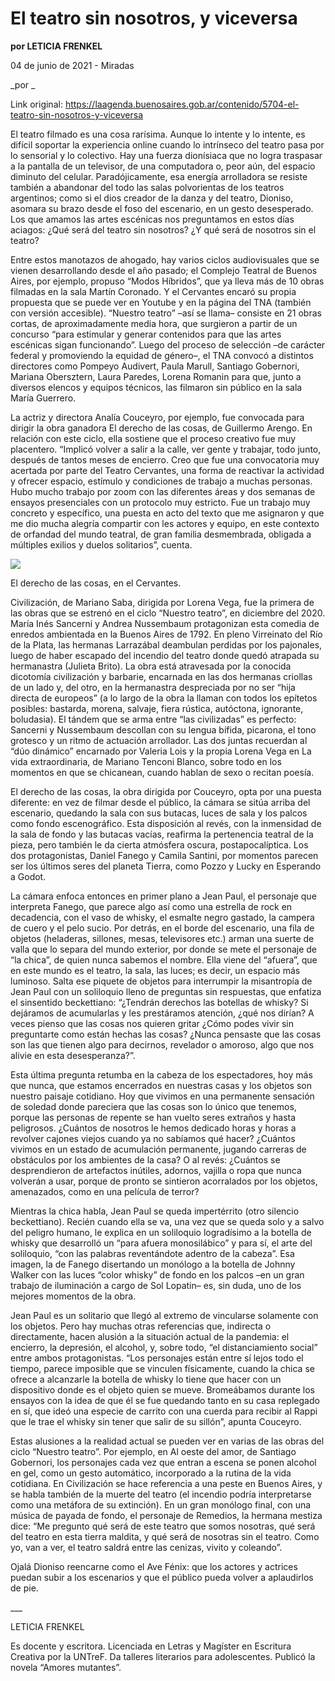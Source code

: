 # El teatro sin nosotros, y viceversa

**por LETICIA FRENKEL**

04 de junio de 2021 - Miradas

_por _

Link original: https://laagenda.buenosaires.gob.ar/contenido/5704-el-teatro-sin-nosotros-y-viceversa



El teatro filmado es una cosa rarísima. Aunque lo intente y lo intente, es difícil soportar la experiencia online cuando lo intrínseco del teatro pasa por lo sensorial y lo colectivo. Hay una fuerza dionísiaca que no logra traspasar a la pantalla de un televisor, de una computadora o, peor aún, del espacio diminuto del celular. Paradójicamente, esa energía arrolladora se resiste también a abandonar del todo las salas polvorientas de los teatros argentinos; como si el dios creador de la danza y del teatro, Dioniso, asomara su brazo desde el foso del escenario, en un gesto desesperado. Los que amamos las artes escénicas nos preguntamos en estos días aciagos: ¿Qué será del teatro sin nosotros? ¿Y qué será de nosotros sin el teatro?




Entre estos manotazos de ahogado, hay varios ciclos audiovisuales que se vienen desarrollando desde el año pasado; el Complejo Teatral de Buenos Aires, por ejemplo, propuso “Modos Híbridos”, que ya lleva más de 10 obras filmadas en la sala Martín Coronado. Y el Cervantes encaró su propia propuesta que se puede ver en Youtube y en la página del TNA (también con versión accesible). “Nuestro teatro” –así se llama– consiste en 21 obras cortas, de aproximadamente media hora, que surgieron a partir de un concurso “para estimular y generar contenidos para que las artes escénicas sigan funcionando”. Luego del proceso de selección –de carácter federal y promoviendo la equidad de género–, el TNA convocó a distintos directores como Pompeyo Audivert, Paula Marull, Santiago Gobernori, Mariana Obersztern, Laura Paredes, Lorena Romanin para que, junto a diversos elencos y equipos técnicos, las filmaron sin público en la sala María Guerrero.




La actriz y directora Analía Couceyro, por ejemplo, fue convocada para dirigir la obra ganadora El derecho de las cosas, de Guillermo Arengo. En relación con este ciclo, ella sostiene que el proceso creativo fue muy placentero. “Implicó volver a salir a la calle, ver gente y trabajar, todo junto, después de tantos meses de encierro. Creo que fue una convocatoria muy acertada por parte del Teatro Cervantes, una forma de reactivar la actividad y ofrecer espacio, estímulo y condiciones de trabajo a muchas personas. Hubo mucho trabajo por zoom con las diferentes áreas y dos semanas de ensayos presenciales con un protocolo muy estricto. Fue un trabajo muy concreto y específico, una puesta en acto del texto que me asignaron y que me dio mucha alegría compartir con les actores y equipo, en este contexto de orfandad del mundo teatral, de gran familia desmembrada, obligada a múltiples exilios y duelos solitarios”, cuenta.




![](https://cdn.flowlikemusic.com/files/images/51982/ef7eedd8-21d5-41d9-921d-5e5f3ab0fca3.jpg)




El derecho de las cosas, en el Cervantes.




Civilización, de Mariano Saba, dirigida por Lorena Vega, fue la primera de las obras que se estrenó en el ciclo “Nuestro teatro”, en diciembre del 2020. María Inés Sancerni y Andrea Nussembaum protagonizan esta comedia de enredos ambientada en la Buenos Aires de 1792. En pleno Virreinato del Río de la Plata, las hermanas Larrazábal deambulan perdidas por los pajonales, luego de haber escapado del incendio del teatro donde quedó atrapada su hermanastra (Julieta Brito). La obra está atravesada por la conocida dicotomía civilización y barbarie, encarnada en las dos hermanas criollas de un lado y, del otro, en la hermanastra despreciada por no ser “hija directa de europeos” (a lo largo de la obra la llaman con todos los epítetos posibles: bastarda, morena, salvaje, fiera rústica, autóctona, ignorante, boludasia). El tándem que se arma entre “las civilizadas” es perfecto: Sancerni y Nussembaum descollan con su lengua bífida, picarona, el tono grotesco y un ritmo de actuación arrollador. Las dos juntas recuerdan al “dúo dinámico” encarnado por Valeria Lois y la propia Lorena Vega en La vida extraordinaria, de Mariano Tenconi Blanco, sobre todo en los momentos en que se chicanean, cuando hablan de sexo o recitan poesía.




El derecho de las cosas, la obra dirigida por Couceyro, opta por una puesta diferente: en vez de filmar desde el público, la cámara se sitúa arriba del escenario, quedando la sala con sus butacas, luces de sala y los palcos como fondo escenográfico. Esta disposición al revés, con la inmensidad de la sala de fondo y las butacas vacías, reafirma la pertenencia teatral de la pieza, pero también le da cierta atmósfera oscura, postapocalíptica. Los dos protagonistas, Daniel Fanego y Camila Santini, por momentos parecen ser los últimos seres del planeta Tierra, como Pozzo y Lucky en Esperando a Godot.




La cámara enfoca entonces en primer plano a Jean Paul, el personaje que interpreta Fanego, que parece algo así como una estrella de rock en decadencia, con el vaso de whisky, el esmalte negro gastado, la campera de cuero y el pelo sucio. Por detrás, en el borde del escenario, una fila de objetos (heladeras, sillones, mesas, televisores etc.) arman una suerte de valla que lo separa del mundo exterior, por donde se mete el personaje de “la chica”, de quien nunca sabemos el nombre. Ella viene del “afuera”, que en este mundo es el teatro, la sala, las luces; es decir, un espacio más luminoso. Salta ese piquete de objetos para interrumpir la misantropía de Jean Paul con un soliloquio lleno de preguntas sin respuestas, que enfatiza el sinsentido beckettiano: “¿Tendrán derechos las botellas de whisky? Si dejáramos de acumularlas y les prestáramos atención, ¿qué nos dirían? A veces pienso que las cosas nos quieren gritar ¿Cómo podes vivir sin preguntarte como están hechas las cosas? ¿Nunca pensaste que las cosas son las que tienen algo para decirnos, revelador o amoroso, algo que nos alivie en esta desesperanza?”.




Esta última pregunta retumba en la cabeza de los espectadores, hoy más que nunca, que estamos encerrados en nuestras casas y los objetos son nuestro paisaje cotidiano. Hoy que vivimos en una permanente sensación de soledad donde pareciera que las cosas son lo único que tenemos, porque las personas de repente se han vuelto seres extraños y hasta peligrosos. ¿Cuántos de nosotros le hemos dedicado horas y horas a revolver cajones viejos cuando ya no sabíamos qué hacer? ¿Cuántos vivimos en un estado de acumulación permanente, jugando carreras de obstáculos por los ambientes de la casa? O al revés: ¿Cuántos se desprendieron de artefactos inútiles, adornos, vajilla o ropa que nunca volverán a usar, porque de pronto se sintieron acorralados por los objetos, amenazados, como en una película de terror?




Mientras la chica habla, Jean Paul se queda impertérrito (otro silencio beckettiano). Recién cuando ella se va, una vez que se queda solo y a salvo del peligro humano, le explica en un soliloquio logradísimo a la botella de whisky que desarrolló un “para afuera monosilábico” y para sí, el arte del soliloquio, “con las palabras reventándote adentro de la cabeza”. Esa imagen, la de Fanego disertando un monólogo a la botella de Johnny Walker con las luces “color whisky” de fondo en los palcos –en un gran trabajo de iluminación a cargo de Sol Lopatin– es, sin duda, uno de los mejores momentos de la obra.




Jean Paul es un solitario que llegó al extremo de vincularse solamente con los objetos. Pero hay muchas otras referencias que, indirecta o directamente, hacen alusión a la situación actual de la pandemia: el encierro, la depresión, el alcohol, y, sobre todo, “el distanciamiento social” entre ambos protagonistas. “Los personajes están entre sí lejos todo el tiempo, parece imposible que se vinculen físicamente, cuando la chica se ofrece a alcanzarle la botella de whisky lo tiene que hacer con un dispositivo donde es el objeto quien se mueve. Bromeábamos durante los ensayos con la idea de que él se fue quedando tanto en su casa replegado en sí, que ideó una especie de carrito con una cuerda para recibir al Rappi que le trae el whisky sin tener que salir de su sillón”, apunta Couceyro.




Estas alusiones a la realidad actual se pueden ver en varias de las obras del ciclo “Nuestro teatro”. Por ejemplo, en Al oeste del amor, de Santiago Gobernori, los personajes cada vez que entran a escena se ponen alcohol en gel, como un gesto automático, incorporado a la rutina de la vida cotidiana. En Civilización se hace referencia a una peste en Buenos Aires, y se habla también de la muerte del teatro (el incendio podría interpretarse como una metáfora de su extinción). En un gran monólogo final, con una música de payada de fondo, el personaje de Remedios, la hermana mestiza dice: “Me pregunto qué será de este teatro que somos nosotras, qué será del teatro en esta tierra maldita, y qué será de nosotras sin el teatro. Como yo, van a ver, el teatro saldrá entre las cenizas, vivito y coleando”.




Ojalá Dioniso reencarne como el Ave Fénix: que los actores y actrices puedan subir a los escenarios y que el público pueda volver a aplaudirlos de pie.




\_\_\_




LETICIA FRENKEL




Es docente y escritora. Licenciada en Letras y Magíster en Escritura Creativa por la UNTreF. Da talleres literarios para adolescentes. Publicó la novela “Amores mutantes”.



